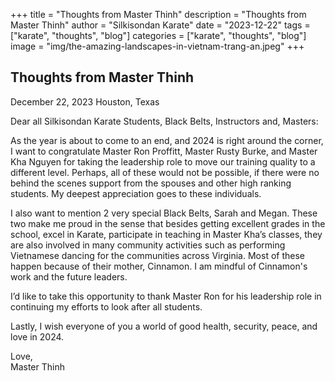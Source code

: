 +++
title = "Thoughts from Master Thinh"
description = "Thoughts from Master Thinh"
author = "Silkisondan Karate"
date = "2023-12-22"
tags = ["karate", "thoughts", "blog"]
categories = ["karate", "thoughts", "blog"]
image = "img/the-amazing-landscapes-in-vietnam-trang-an.jpeg"
+++

## Thoughts from Master Thinh
December 22, 2023 
Houston, Texas

Dear all Silkisondan Karate Students, Black Belts, Instructors and, Masters:

As the year is about to come to an end, and 2024 is right around the corner, I want to congratulate Master Ron Proffitt, Master Rusty Burke, and Master Kha Nguyen for taking the leadership role to move our training quality to a different level.  Perhaps, all of these would not be possible, if there were no behind the scenes support from the spouses and other high ranking students.  My deepest appreciation goes to these individuals.

I also want to mention 2 very special Black Belts, Sarah and Megan.  These two make me proud in the sense that besides getting excellent grades in the school, excel in Karate, participate in teaching in Master Kha’s classes, they are also involved in many community activities such as performing Vietnamese dancing for the communities across Virginia.  Most of these happen because of their mother, Cinnamon.  I am mindful of Cinnamon's work and the future leaders.

I’d like to take this opportunity to thank Master Ron for his leadership role in continuing my efforts to look after all students.

Lastly, I wish everyone of you a world of good health, security, peace, and love in 2024.


Love,  
Master Thinh
